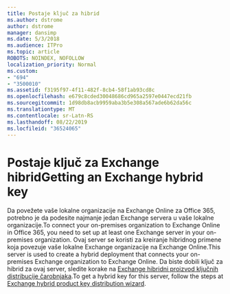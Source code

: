 ```yaml
---
title: Postaje ključ za hibrid
ms.author: dstrome
author: dstrome
manager: dansimp
ms.date: 5/3/2018
ms.audience: ITPro
ms.topic: article
ROBOTS: NOINDEX, NOFOLLOW
localization_priority: Normal
ms.custom:
- "694"
- "3500010"
ms.assetid: f3195f97-4f11-482f-8cb4-58f1ab93cd8c
ms.openlocfilehash: e679c8cded30048686cd965a2597e0447ecd21fb
ms.sourcegitcommit: 1d98db8acb9959aba3b5e308a567ade6b62da56c
ms.translationtype: MT
ms.contentlocale: sr-Latn-RS
ms.lasthandoff: 08/22/2019
ms.locfileid: "36524065"
---
```

# <a name="getting-an-exchange-hybrid-key"></a><span data-ttu-id="51647-102">Postaje ključ za Exchange hibrid</span><span class="sxs-lookup"><span data-stu-id="51647-102">Getting an Exchange hybrid key</span></span>

<span data-ttu-id="51647-103">Da povežete vaše lokalne organizacije na Exchange Online za Office 365, potrebno je da podesite najmanje jedan Exchange servera u vaše lokalne organizacije.</span><span class="sxs-lookup"><span data-stu-id="51647-103">To connect your on-premises organization to Exchange Online in Office 365, you need to set up at least one Exchange server in your on-premises organization.</span></span> <span data-ttu-id="51647-104">Ovaj server se koristi za kreiranje hibridnog primene koja povezuje vaše lokalne Exchange organizacije na Exchange Online.</span><span class="sxs-lookup"><span data-stu-id="51647-104">This server is used to create a hybrid deployment that connects your on-premises Exchange organization to Exchange Online.</span></span> <span data-ttu-id="51647-105">Da biste dobili ključ za hibrid za ovaj server, sledite korake na [Exchange hibridni proizvod ključnih distribucije čarobnjaka](https://aka.ms/hybridkey).</span><span class="sxs-lookup"><span data-stu-id="51647-105">To get a hybrid key for this server, follow the steps at [Exchange hybrid product key distribution wizard](https://aka.ms/hybridkey).</span></span>
  